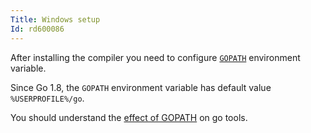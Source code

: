 ```yaml
---
Title: Windows setup
Id: rd600086
---
```

After installing the compiler you need to configure [`GOPATH`](a-14406) environment variable.

Since Go 1.8, the `GOPATH` environment variable has default value `%USERPROFILE%/go`.

You should understand the [effect of GOPATH](a-14406) on go tools.

<!-- TODO: powershell setup -->